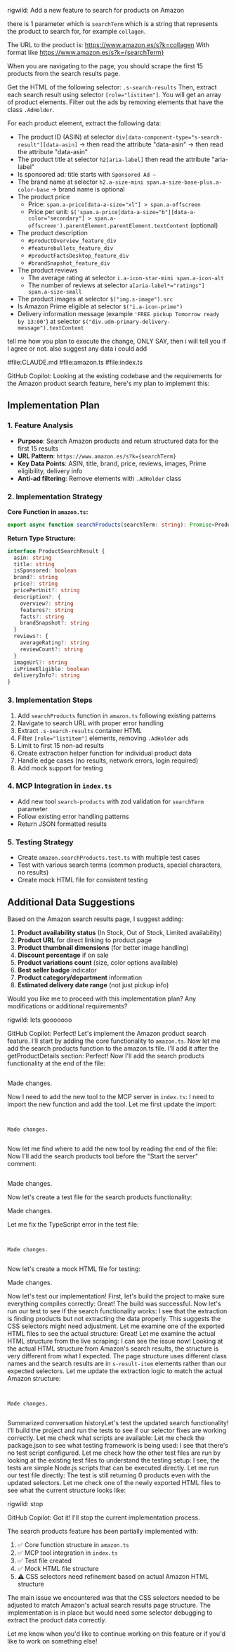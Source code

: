 rigwild: Add a new feature to search for products on Amazon

there is 1 parameter which is `searchTerm` which is a string that represents the product to search for, for example `collagen`.

The URL to the product is: https://www.amazon.es/s?k=collagen
With format like https://www.amazon.es/s?k={searchTerm}

When you are navigating to the page, you should scrape the first 15 products from the search results page.

Get the HTML of the following selector: `.s-search-results`
Then, extract each search result using selector `[role="listitem"]`. You will get an array of product elements. Filter out the ads by removing elements that have the class `.AdHolder`.

For each product element, extract the following data:
- The product ID (ASIN) at selector `div[data-component-type="s-search-result"][data-asin]` -> then read the attribute "data-asin" -> then read the attribute "data-asin"
- The product title at selector `h2[aria-label]` then read the attribute "aria-label"
- Is sponsored ad: title starts with `Sponsored Ad – `
- The brand name at selector `h2.a-size-mini span.a-size-base-plus.a-color-base` -> brand name is optional
- The product price
  - Price: `span.a-price[data-a-size="xl"] > span.a-offscreen`
  - Price per unit: `$('span.a-price[data-a-size="b"][data-a-color="secondary"] > span.a-offscreen').parentElement.parentElement.textContent` (optional)
- The product description
  - `#productOverview_feature_div`
  - `#featurebullets_feature_div`
  - `#productFactsDesktop_feature_div`
  - `#brandSnapshot_feature_div`
- The product reviews
  - The average rating at selector `i.a-icon-star-mini span.a-icon-alt`
  - The number of reviews at selector `a[aria-label*="ratings"] span.a-size-small`
- The product images at selector `$("img.s-image").src`
- Is Amazon Prime eligible at selector `$("i.a-icon-prime")`
- Delivery information message (example `'FREE pickup Tomorrow ready by 13:00'`) at selector `$("div.udm-primary-delivery-message").textContent`

tell me how you plan to execute the change, ONLY SAY, then i will tell you if I agree or not.
also suggest any data i could add

#file:CLAUDE.md  #file:amazon.ts #file:index.ts 

GitHub Copilot: Looking at the existing codebase and the requirements for the Amazon product search feature, here's my plan to implement this:

## Implementation Plan

### 1. Feature Analysis
- **Purpose**: Search Amazon products and return structured data for the first 15 results
- **URL Pattern**: `https://www.amazon.es/s?k={searchTerm}`
- **Key Data Points**: ASIN, title, brand, price, reviews, images, Prime eligibility, delivery info
- **Anti-ad filtering**: Remove elements with `.AdHolder` class

### 2. Implementation Strategy

**Core Function in `amazon.ts`:**
```typescript
export async function searchProducts(searchTerm: string): Promise<ProductSearchResult[]>
```

**Return Type Structure:**
```typescript
interface ProductSearchResult {
  asin: string
  title: string
  isSponsored: boolean
  brand?: string
  price?: string
  pricePerUnit?: string
  description?: {
    overview?: string
    features?: string
    facts?: string
    brandSnapshot?: string
  }
  reviews?: {
    averageRating?: string
    reviewCount?: string
  }
  imageUrl?: string
  isPrimeEligible: boolean
  deliveryInfo?: string
}
```

### 3. Implementation Steps
1. Add `searchProducts` function in `amazon.ts` following existing patterns
2. Navigate to search URL with proper error handling
3. Extract `.s-search-results` container HTML
4. Filter `[role="listitem"]` elements, removing `.AdHolder` ads
5. Limit to first 15 non-ad results
6. Create extraction helper function for individual product data
7. Handle edge cases (no results, network errors, login required)
8. Add mock support for testing

### 4. MCP Integration in `index.ts`
- Add new tool `search-products` with zod validation for `searchTerm` parameter
- Follow existing error handling patterns
- Return JSON formatted results

### 5. Testing Strategy
- Create `amazon.searchProducts.test.ts` with multiple test cases
- Test with various search terms (common products, special characters, no results)
- Create mock HTML file for consistent testing

## Additional Data Suggestions

Based on the Amazon search results page, I suggest adding:

1. **Product availability status** (In Stock, Out of Stock, Limited availability)
2. **Product URL** for direct linking to product page
3. **Product thumbnail dimensions** (for better image handling)
4. **Discount percentage** if on sale
5. **Product variations count** (size, color options available)
6. **Best seller badge** indicator
7. **Product category/department** information
8. **Estimated delivery date range** (not just pickup info)

Would you like me to proceed with this implementation plan? Any modifications or additional requirements?

rigwild: lets gooooooo

GitHub Copilot: Perfect! Let's implement the Amazon product search feature. I'll start by adding the core functionality to `amazon.ts`. Now let me add the search products function to the amazon.ts file. I'll add it after the getProductDetails section: Perfect! Now I'll add the search products functionality at the end of the file: 
````

````


Made changes.

Now I need to add the new tool to the MCP server in `index.ts`: I need to import the new function and add the tool. Let me first update the import: 
```


Made changes.


```
Now let me find where to add the new tool by reading the end of the file: Now I'll add the search products tool before the "Start the server" comment: 
````

````


Made changes.

Now let's create a test file for the search products functionality: 

Made changes.

Let me fix the TypeScript error in the test file: 
```


Made changes.


```
Now let's create a mock HTML file for testing: 

Made changes.

Now let's test our implementation! First, let's build the project to make sure everything compiles correctly: Great! The build was successful. Now let's run our test to see if the search functionality works: I see that the extraction is finding products but not extracting the data properly. This suggests the CSS selectors might need adjustment. Let me examine one of the exported HTML files to see the actual structure: Great! Let me examine the actual HTML structure from the live scraping: I can see the issue now! Looking at the actual HTML structure from Amazon's search results, the structure is very different from what I expected. The page structure uses different class names and the search results are in `s-result-item` elements rather than our expected selectors. Let me update the extraction logic to match the actual Amazon structure: 
```


Made changes.


```
Summarized conversation historyLet's test the updated search functionality! I'll build the project and run the tests to see if our selector fixes are working correctly. Let me check what scripts are available: Let me check the package.json to see what testing framework is being used: I see that there's no test script configured. Let me check how the other test files are run by looking at the existing test files to understand the testing setup: I see, the tests are simple Node.js scripts that can be executed directly. Let me run our test file directly: The test is still returning 0 products even with the updated selectors. Let me check one of the newly exported HTML files to see what the current structure looks like: 

rigwild: stop

GitHub Copilot: Got it! I'll stop the current implementation process. 

The search products feature has been partially implemented with:

1. ✅ Core function structure in `amazon.ts`
2. ✅ MCP tool integration in `index.ts` 
3. ✅ Test file created
4. ✅ Mock HTML file structure
5. ⚠️ CSS selectors need refinement based on actual Amazon HTML structure

The main issue we encountered was that the CSS selectors needed to be adjusted to match Amazon's actual search results page structure. The implementation is in place but would need some selector debugging to extract the product data correctly.

Let me know when you'd like to continue working on this feature or if you'd like to work on something else!
